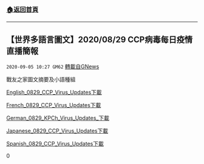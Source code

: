 ###  [:house:返回首頁](https://github.com/ourhimalayas/txt)
---

## 【世界多語言圖文】2020/08/29 CCP病毒每日疫情直播簡報
`2020-09-05 10:27 GM62` [轉載自GNews](https://gnews.org/zh-hant/335010/)

戰友之家圖文摘要及小語種組

[English\_0829\_CCP\_Virus\_Updates](https://s3.amazonaws.com/gnews-media-offload/wp-content/uploads/2020/09/05064726/English_0829_CCP_Virus_Updates.pdf)[下載](https://s3.amazonaws.com/gnews-media-offload/wp-content/uploads/2020/09/05064726/English_0829_CCP_Virus_Updates.pdf)

[French\_0829\_CCP\_Virus\_Updates](https://s3.amazonaws.com/gnews-media-offload/wp-content/uploads/2020/09/05064730/French_0829_CCP_Virus_Updates.pdf)[下載](https://s3.amazonaws.com/gnews-media-offload/wp-content/uploads/2020/09/05064730/French_0829_CCP_Virus_Updates.pdf)

[German\_0829\_KPCh\_Virus\_Updates\_](https://s3.amazonaws.com/gnews-media-offload/wp-content/uploads/2020/09/05064738/German_0829_KPCh_Virus_Updates_.pdf)[下載](https://s3.amazonaws.com/gnews-media-offload/wp-content/uploads/2020/09/05064738/German_0829_KPCh_Virus_Updates_.pdf)

[Japanese\_0829\_CCP\_Virus\_Updates](https://s3.amazonaws.com/gnews-media-offload/wp-content/uploads/2020/09/05064734/Japanese_0829_CCP_Virus_Updates.pdf)[下載](https://s3.amazonaws.com/gnews-media-offload/wp-content/uploads/2020/09/05064734/Japanese_0829_CCP_Virus_Updates.pdf)

[Spanish\_0829\_CCP\_Virus\_Updates](https://s3.amazonaws.com/gnews-media-offload/wp-content/uploads/2020/09/05102746/Spanish_0829_CCP_Virus_Updates.pdf)[下載](https://s3.amazonaws.com/gnews-media-offload/wp-content/uploads/2020/09/05102746/Spanish_0829_CCP_Virus_Updates.pdf)



0
